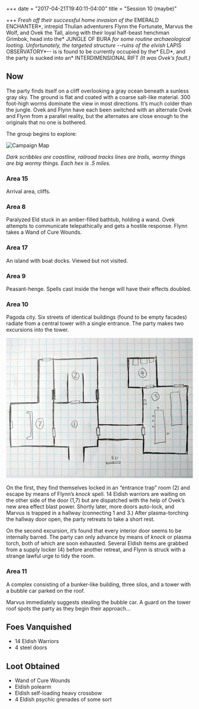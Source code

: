 +++
date = "2017-04-21T19:40:11-04:00"
title = "Session 10 (maybe)"

+++
*Fresh off their successful home invasion of the* EMERALD ENCHANTER*, intrepid Thulian adventurers Flynn the Fortunate, Marvus the Wolf, and Ovek the Tall, along with their loyal half-beast henchman Grimbok, head into the* JUNGLE OF BURA *for some routine archaeological looting. Unfortunately, the targeted structure --ruins of the elvish* LAPIS OBSERVATORY*-- is is found to be currently occupied by the* ELD*, and the party is sucked into an* INTERDIMENSIONAL RIFT *(It was Ovek’s fault.)*

<!--more-->

## Now

The party finds itself on a cliff overlooking a gray ocean beneath a sunless gray sky.  The ground is flat and coated with a coarse salt-like material. 300 foot-high worms dominate the view in most directions. It’s much colder than the jungle. Ovek and Flynn have each been switched with an alternate Ovek and Flynn from a parallel reality, but the alternates are close enough to the originals that no one is bothered.

The group begins to explore:

![Campaign Map](/images/misty-isle-player-hex-1.jpg)

*Dark scribbles are coastline, railroad tracks lines are trails, wormy things are big wormy things. Each hex is .5 miles.*

### Area 15

Arrival area, cliffs.

### Area 8

Paralyzed Eld stuck in an amber-filled bathtub, holding a wand. Ovek attempts to communicate telepathically and gets a hostile response. Flynn takes a Wand of Cure Wounds.

### Area 17

An island with boat docks. Viewed but not visited.

### Area 9

Peasant-henge. Spells cast inside the henge will have their effects doubled.

### Area 10

Pagoda city. Six streets of identical buildings (found to be empty facades) radiate from a central tower with a single entrance. The party makes two excursions into the tower. 

![Area 10 Map](/uploads/area-10-session-10.png)

On the first, they find themselves locked in an “entrance trap” room (2) and escape by means of Flynn’s *knock* spell. 14 Eldish warriors are waiting on the other side of the door (1,7) but are dispatched with the help of Ovek’s new area effect blast power. Shortly later, more doors auto-lock, and Marvus is trapped in a hallway (connecting 1 and 3.) After plasma-torching the hallway door open, the party retreats to take a short rest.

On the second excursion, it’s found that every interior door seems to be internally barred. The party can only advance by means of *knock* or plasma torch, both of which are soon exhausted. Several Eldish items are grabbed from a supply locker (4) before another retreat, and Flynn is struck with a strange lawful urge to tidy the room. 

### Area 11

A complex consisting of a bunker-like building, three silos, and a tower with a bubble car parked on the roof. 

Marvus immediately suggests stealing the bubble car. A guard on the tower roof spots the party as they begin their approach...

## Foes Vanquished 

* 14 Eldish Warriors
* 4 steel doors

## Loot Obtained

* Wand of Cure Wounds
* Eldish polearm
* Eldish self-loading heavy crossbow
* 4 Eldish psychic grenades of some sort